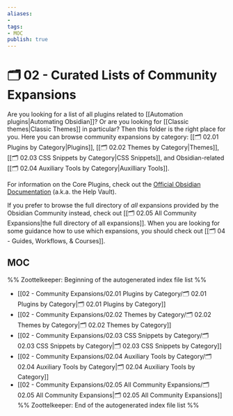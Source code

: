 ```yaml
---
aliases:
- 
tags: 
- MOC
publish: true
---
```


# 🗂️ 02 - Curated Lists of Community Expansions

Are you looking for a list of all plugins related to [[Automation plugins|Automating Obsidian]]? Or are you looking for [[Classic themes|Classic Themes]] in particular? Then this folder is the right place for you. Here you can browse community expansions by category: [[🗂️ 02.01 Plugins by Category|Plugins]], [[🗂️ 02.02 Themes by Category|Themes]], [[🗂️ 02.03 CSS Snippets by Category|CSS Snippets]], and Obsidian-related [[🗂️ 02.04 Auxiliary Tools by Category|Auxilliary Tools]].

For information on the Core Plugins, check out the [Official Obsidian Documentation](https://help.obsidian.md/Plugins/Core+plugins) (a.k.a. the Help Vault).

If you prefer to browse the full directory of *all* expansions provided by the Obsidian Community instead, check out [[🗂️ 02.05 All Community Expansions|the full directory of all expansions]]. When you are looking for some guidance how to use which expansions, you should check out [[🗂️ 04 - Guides, Workflows, & Courses]]. 

## MOC

%% Zoottelkeeper: Beginning of the autogenerated index file list  %%
-  [[02 - Community Expansions/02.01 Plugins by Category/🗂️ 02.01 Plugins by Category|🗂️ 02.01 Plugins by Category]]
-  [[02 - Community Expansions/02.02 Themes by Category/🗂️ 02.02 Themes by Category|🗂️ 02.02 Themes by Category]]
-  [[02 - Community Expansions/02.03 CSS Snippets by Category/🗂️ 02.03 CSS Snippets by Category|🗂️ 02.03 CSS Snippets by Category]]
-  [[02 - Community Expansions/02.04 Auxiliary Tools by Category/🗂️ 02.04 Auxiliary Tools by Category|🗂️ 02.04 Auxiliary Tools by Category]]
-  [[02 - Community Expansions/02.05 All Community Expansions/🗂️ 02.05 All Community Expansions|🗂️ 02.05 All Community Expansions]]
%% Zoottelkeeper: End of the autogenerated index file list  %%
